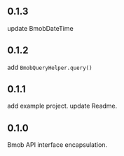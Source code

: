 ## 0.1.3
update BmobDateTime

## 0.1.2
add `BmobQueryHelper.query()`

## 0.1.1
add example project. update Readme.

## 0.1.0
Bmob API interface encapsulation.
